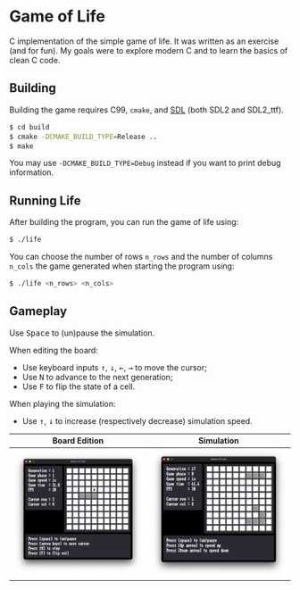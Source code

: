 # Game of Life

C implementation of the simple game of life. It was written as an exercise (and for fun). My goals were to explore modern C and to learn the basics of clean C code. 

## Building

Building the game requires C99, `cmake`, and [SDL](https://www.libsdl.org/) (both SDL2 and SDL2_ttf).

```bash
$ cd build
$ cmake -DCMAKE_BUILD_TYPE=Release ..
$ make
```

You may use `-DCMAKE_BUILD_TYPE=Debug` instead if you want to print debug information. 

## Running Life

After building the program, you can run the game of life using:

```bash
$ ./life
```

You can choose the number of rows `n_rows` and the number of columns `n_cols` the game generated when starting the program using:

```bash
$ ./life <n_rows> <n_cols>
```

## Gameplay

Use <kbd>Space</kbd> to (un)pause the simulation.

When editing the board:
- Use keyboard inputs <kbd>&uarr;</kbd>, <kbd>&darr;</kbd>, <kbd>&larr;</kbd>, <kbd>&rarr;</kbd> to move the cursor;
- Use <kbd>N</kbd> to advance to the next generation;
- Use <kbd>F</kbd> to flip the state of a cell.

When playing the simulation:
- Use <kbd>&uarr;</kbd>, <kbd>&darr;</kbd> to increase (respectively decrease) simulation speed. 

|                     Board Edition                      |                        Simulation                         |
|:------------------------------------------------------:|:---------------------------------------------------------:|
| <img src="./img/life_example_editing.png" width="400"> | <img src="./img/life_example_simulating.png" width="400"> |
